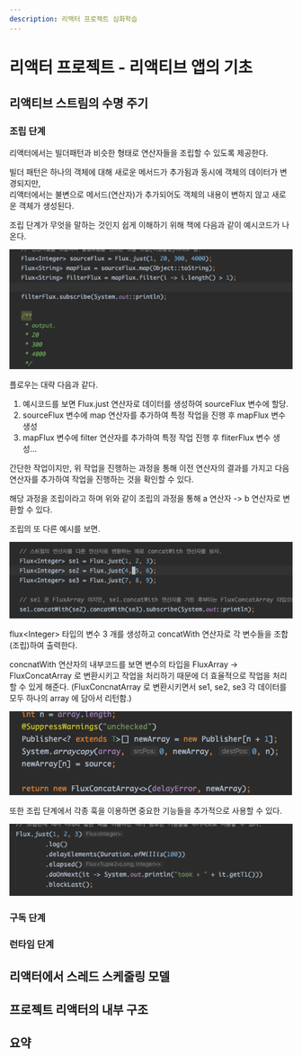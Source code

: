 ```yaml
---
description: 리액터 프로젝트 심화학습
---
```


# 리액터 프로젝트 - 리액티브 앱의 기초

## 리액티브 스트림의 수명 주기

### 조립 단계

리액터에서는 빌더패턴과 비슷한 형태로 연산자들을 조립할 수 있도록 제공한다.

빌더 패턴은 하나의 객체에 대해 새로운 메서드가 추가됨과 동시에  객체의 데이터가 변경되지만,  
리액터에서는 불변으로 메서드\(연산자\)가 추가되어도 객체의 내용이 변하지  않고 새로운 객체가 생성된다.



조립 단계가 무엇을 말하는 것인지 쉽게 이해하기 위해  책에 다음과 같이 예시코드가  나온다.

![&#xC870;&#xB9BD;&#xB2E8;&#xACC4; &#xC608;&#xC2DC;&#xCF54;&#xB4DC;](.gitbook/assets/2021-06-14-10.28.30.png)

플로우는 대략 다음과 같다.

1. 예시코드를 보면 Flux.just 연산자로 데이터를 생성하여 sourceFlux 변수에 할당.
2. sourceFlux 변수에 map 연산자를 추가하여 특정 작업을 진행 후 mapFlux 변수 생성
3. mapFlux 변수에 filter 연산자를 추가하여 특정 작업 진행 후 fliterFlux 변수 생성...

간단한 작업이지만, 위 작업을 진행하는 과정을 통해 이전 연산자의 결과를 가지고 다음 연산자를 추가하여 작업을 진행하는 것을 확인할 수 있다.

해당 과정을 조립이라고 하며 위와 같이 조립의 과정을 통해 a 연산자 -&gt; b 연산자로 변환할 수 있다. 



조립의 또 다른 예시를 보면. 

![](.gitbook/assets/2021-06-14-10.39.11.png)

flux&lt;Integer&gt; 타입의 변수 3 개를 생성하고 concatWith 연산자로 각 변수들을 조합\(조립\)하여 출력한다.

concnatWith 연산자의 내부코드를 보면 변수의 타입을 FluxArray -&gt; FluxConcatArray 로 변환시키고 작업을 처리하기 때문에 더 효율적으로 작업을 처리할 수 있게 해준다. \(FluxConcnatArray 로 변환시키면서 se1, se2, se3 각 데이터를 모두 하나의 array 에 담아서 리턴함.\)

![](.gitbook/assets/2021-06-14-10.46.55.png)



또한 조립 단계에서 각종 훅을 이용하면 중요한 기능들을 추가적으로 사용할 수 있다.

![](.gitbook/assets/2021-06-14-10.48.14.png)

### 

### 구독 단계







### 런타임 단계

## 리액터에서 스레드 스케줄링 모델

## 프로젝트 리액터의 내부 구조

## 요약 




